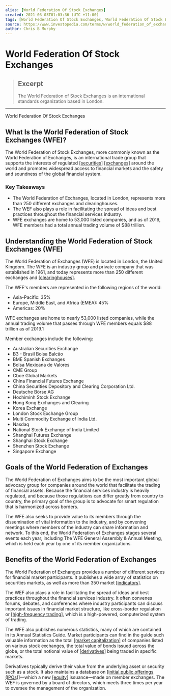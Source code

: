 ```yaml
---
alias: [World Federation Of Stock Exchanges]
created: 2021-03-03T01:03:36 (UTC +11:00)
tags: [World Federation Of Stock Exchanges, World Federation Of Stock Exchanges]
source: https://www.investopedia.com/terms/w/world_federation_of_exchanges.asp
author: Chris B Murphy
---
```


# World Federation Of Stock Exchanges

> ## Excerpt
> The World Federation of Stock Exchanges is an international standards organization based in London.

---

World Federation Of Stock Exchanges
## What Is the World Federation of Stock Exchanges (WFE)?

The World Federation of Stock Exchanges, more commonly known as the World Federation of Exchanges, is an international trade group that supports the interests of regulated [[securities]](https://www.investopedia.com/terms/s/seact1934.asp) [[exchanges]](https://www.investopedia.com/terms/e/exchange.asp) around the world and promotes widespread access to financial markets and the safety and soundness of the global financial system.

### Key Takeaways

-   The World Federation of Exchanges, located in London, represents more than 250 different exchanges and clearinghouses.
-   The WEF also plays a role in facilitating the spread of ideas and best practices throughout the financial services industry.
-   WFE exchanges are home to 53,000 listed companies, and as of 2019, WFE members had a total annual trading volume of $88 trillion.

## Understanding the World Federation of Stock Exchanges (WFE)

The World Federation of Exchanges (WFE) is located in London, the United Kingdom. The WFE is an industry group and private company that was established in 1961, and today represents more than 250 different exchanges and [[clearinghouses]](https://www.investopedia.com/terms/c/clearinghouse.asp).

The WFE's members are represented in the following regions of the world:

-   Asia-Pacific: 35% 
-   Europe, Middle East, and Africa (EMEA): 45% 
-   Americas: 20% 

WFE exchanges are home to nearly 53,000 listed companies, while the annual trading volume that passes through WFE members equals $88 trillion as of 2019.1

Member exchanges include the following:

-   Australian Securities Exchange
-   B3 - Brasil Bolsa Balcão
-   BME Spanish Exchanges
-   Bolsa Mexicana de Valores
-   CME Group
-   Cboe Global Markets
-   China Financial Futures Exchange
-   China Securities Depository and Clearing Corporation Ltd.
-   Deutsche Börse AG
-   Hochiminh Stock Exchange
-   Hong Kong Exchanges and Clearing
-   Korea Exchange
-   London Stock Exchange Group
-   Multi Commodity Exchange of India Ltd.
-   Nasdaq
-   National Stock Exchange of India Limited
-   Shanghai Futures Exchange
-   Shanghai Stock Exchange
-   Shenzhen Stock Exchange
-   Singapore Exchange

## Goals of the World Federation of Exchanges

The World Federation of Exchanges aims to be the most important global advocacy group for companies around the world that facilitate the trading of financial assets. Because the financial services industry is heavily regulated, and because those regulations can differ greatly from country to country, the primary goal of the group is to advocate for smart regulation that is harmonized across borders.

The WFE also seeks to provide value to its members through the dissemination of vital information to the industry, and by convening meetings where members of the industry can share information and network. To this end, the World Federation of Exchanges stages several events each year, including The WFE General Assembly & Annual Meeting, which is held each year by one of its member organizations.

## Benefits of the World Federation of Exchanges

The World Federation of Exchanges provides a number of different services for financial market participants. It publishes a wide array of statistics on securities markets, as well as more than 350 market [[indicators]](https://www.investopedia.com/terms/i/indicator.asp).

The WEF also plays a role in facilitating the spread of ideas and best practices throughout the financial services industry. It often convenes forums, debates, and conferences where industry participants can discuss important issues in financial market structure, like cross-border regulation or [[high-frequency trading]](https://www.investopedia.com/ask/answers/09/high-frequency-trading.asp), which is a high-powered, computerized system of trading.

The WFE also publishes numerous statistics, many of which are contained in its Annual Statistics Guide. Market participants can find in the guide such valuable information as the total [[market capitalization]](https://www.investopedia.com/terms/m/marketcapitalization.asp) of companies listed on various stock exchanges, the total value of bonds issued across the globe, or the total notional value of [[derivatives]](https://www.investopedia.com/terms/d/derivative.asp) being traded in specific markets.

Derivatives typically derive their value from the underlying asset or security such as a stock. It also maintains a database on [[initial public offerings (IPOs)]](https://www.investopedia.com/terms/i/ipo.asp)—which a new [[equity]](https://www.investopedia.com/terms/e/equity.asp) issuance—made on member exchanges. The WEF is governed by a board of directors, which meets three times per year to oversee the management of the organization.
